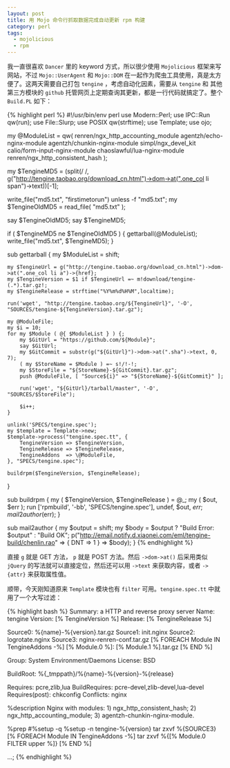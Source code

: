 ```yaml
---
layout: post
title: 用 Mojo 命令行抓取数据完成自动更新 rpm 构建
category: perl
tags:
  - mojolicious
  - rpm
---
```


我一直很喜欢 `Dancer` 里的 keyword 方式，所以很少使用 `Mojolicious` 框架来写网站，不过 `Mojo::UserAgent` 和 `Mojo::DOM` 在一起作为爬虫工具使用，真是太方便了。这两天需要自己打包 `tengine` ，考虑自动化因素，需要从 `tengine` 和 其他第三方模块的 `github` 托管网页上定期查询其更新，都是一行代码就搞定了。整个 `Build.PL` 如下：

{% highlight perl %}
#!/usr/bin/env perl
use Modern::Perl;
use IPC::Run qw(run);
use File::Slurp;
use POSIX qw(strftime);
use Template;
use ojo;

my @ModuleList = qw(
    renren/ngx_http_accounting_module
    agentzh/echo-nginx-module
    agentzh/chunkin-nginx-module
    simpl/ngx_devel_kit
    calio/form-input-nginx-module
    chaoslawful/lua-nginx-module
    renren/ngx_http_consistent_hash
);

my $TengineMD5 = (split(/ /, g("http://tengine.taobao.org/download_cn.html")->dom->at(".one_col li span")->text))[-1];

write_file("md5.txt", "firstimetorun") unless -f "md5.txt";
my $TengineOldMD5 = read_file( "md5.txt" );

say $TengineOldMD5;
say $TengineMD5;

if ( $TengineMD5 ne $TengineOldMD5 ) {
    gettarball(\@ModuleList);
    write_file("md5.txt", $TengineMD5);
}

sub gettarball {
    my $ModuleList = shift;

    my $TengineUrl = g("http://tengine.taobao.org/download_cn.html")->dom->at(".one_col li a")->{href};
    my $TengineVersion = $1 if $TengineUrl =~ m!download/tengine-(.*).tar.gz!;
    my $TengineRelease = strftime("%Y%m%d%H%M",localtime);

    run('wget', "http://tengine.taobao.org/${TengineUrl}", '-O', "SOURCES/tengine-${TengineVersion}.tar.gz");

    my @ModuleFile;
    my $i = 10;
    for my $Module ( @{ $ModuleList } ) {;
        my $GitUrl = "https://github.com/${Module}";
        say $GitUrl;
        my $GitCommit = substr(g("${GitUrl}")->dom->at(".sha")->text, 0, 7);
        ( my $StoreName = $Module ) =~ s!/!-!;
        my $StoreFile = "${StoreName}-${GitCommit}.tar.gz";
        push @ModuleFile, [ "Source${i}" => "${StoreName}-${GitCommit}" ];

        run('wget', "${GitUrl}/tarball/master", '-O', "SOURCES/$StoreFile");

        $i++;
    }

    unlink('SPECS/tengine.spec');
    my $template = Template->new;
    $template->process("tengine.spec.tt", {
        TengineVersion => $TengineVersion,
        TengineRelease => $TengineRelease,
        TengineAddons  => \@ModuleFile,
    }, "SPECS/tengine.spec");

    buildrpm($TengineVersion, $TengineRelease);
}

sub buildrpm {
    my ( $TengineVersion, $TengineRelease ) = @_;
    my ( $out, $err );
    run ['rpmbuild', '-bb', 'SPECS/tengine.spec'], undef, \$out, $err;
    mail2author($err);
}

sub mail2author {
    my $output = shift;
    my $body = $output ? "Build Error: $output" : "Build OK";
    p("http://email.notify.d.xiaonei.com/eml/tengine-build/chenlin.rao" => { DNT => 1 } => $body);
}
{% endhighlight %}

直接 `g` 就是 GET 方法， `p` 就是 POST 方法。然后 `->dom->at()` 后采用类似 `jQuery` 的写法就可以直接定位，然后还可以用 `->text` 来获取内容，或者 `->{attr}` 来获取属性值。

顺带，今天刚知道原来 `Template` 模块也有 `filter` 可用。`tengine.spec.tt` 中就用了一个大写过滤：

{% highlight bash %}
Summary:    a HTTP and reverse proxy server
Name:       tengine
Version:    [% TengineVersion %]
Release:    [% TengineRelease %]

Source0:    %{name}-%{version}.tar.gz
Source1:    init.nginx
Source2:    logrotate.nginx
Source3:    nginx-renren-conf.tar.gz
[% FOREACH Module IN TengineAddons -%]
[% Module.0 %]:    [% Module.1 %].tar.gz
[% END %]

Group:      System Environment/Daemons
License:    BSD

BuildRoot:  %{_tmppath}/%{name}-%{version}-%{release}

Requires:      pcre,zlib,lua
BuildRequires: pcre-devel,zlib-devel,lua-devel
Requires(post):    chkconfig
Conflicts:     nginx

%description
Nginx with modules: 1) ngx_http_consistent_hash; 2) ngx_http_accounting_module; 3) agentzh-chunkin-nginx-module. 

%prep
#%setup -q 
%setup -n tengine-%{version}
tar zxvf %{SOURCE3}
[% FOREACH Module IN TengineAddons -%]
tar zxvf %{[% Module.0 FILTER upper %]}
[% END %]

...;
{% endhighlight %}
